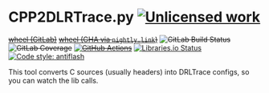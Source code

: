 CPP2DLRTrace.py [![Unlicensed work](https://raw.githubusercontent.com/unlicense/unlicense.org/master/static/favicon.png)](https://unlicense.org/)
===============
~~[wheel (GitLab)](https://gitlab.com/KOLANICH-tools/CPP2DLRTrace.py/-/jobs/artifacts/master/raw/dist/CPP2DLRTrace-0.CI-py3-none-any.whl?job=build)~~
~~[wheel (GHA via `nightly.link`)](https://nightly.link/KOLANICH-tools/CPP2DLRTrace.py/workflows/CI/master/CPP2DLRTrace-0.CI-py3-none-any.whl)~~
~~![GitLab Build Status](https://gitlab.com/KOLANICH-tools/CPP2DLRTrace.py/badges/master/pipeline.svg)~~
~~![GitLab Coverage](https://gitlab.com/KOLANICH-tools/CPP2DLRTrace.py/badges/master/coverage.svg)~~
~~[![GitHub Actions](https://github.com/KOLANICH-tools/CPP2DLRTrace.py/workflows/CI/badge.svg)](https://github.com/KOLANICH-tools/CPP2DLRTrace.py/actions/)~~
[![Libraries.io Status](https://img.shields.io/librariesio/github/KOLANICH-tools/CPP2DLRTrace.py.svg)](https://libraries.io/github/KOLANICH-tools/CPP2DLRTrace.py)
[![Code style: antiflash](https://img.shields.io/badge/code%20style-antiflash-FFF.svg)](https://github.com/KOLANICH-tools/antiflash.py)

This tool converts C sources (usually headers) into DRLTrace configs, so you can watch the lib calls.
